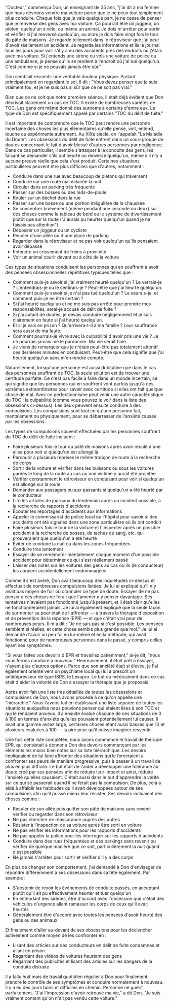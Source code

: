 "Docteur," commença Don, un enseignant de 35 ans, "j'ai dit à ma femme que nous devrions vendre ma voiture parce que je ne peux tout simplement plus conduire. Chaque fois que je vais quelque part, je ne cesse de penser que je renverse des gens avec ma voiture. Ça pourrait être un joggeur, un piéton, quelqu'un à vélo, ou même un animal. Je dois m'arrêter pour sortir et vérifier si j'ai renversé quelqu'un, ou alors je dois faire vingt fois le tour du pâté de maisons. Je regarde tellement dans le rétroviseur que j'ai peur d'avoir réellement un accident. Je regarde les informations et lis le journal tous les jours pour voir s'il y a eu des accidents près des endroits où j'étais avec ma voiture. Si j'entends une sirène ou vois une voiture de police ou une ambulance, je pense qu'ils se rendent à l'endroit où j'ai tué quelqu'un. C'est comme si je ne pouvais jamais être sûr."

Don semblait ressentir une véritable douleur physique. Parlant principalement en regardant le sol, il dit : "Vous devez penser que je suis vraiment fou, et je ne suis pas si sûr que ce ne soit pas vrai."

Bien que ce ne soit que notre première séance, il était déjà évident que Don décrivait clairement un cas de TOC. Il existe de nombreuses variétés de TOC. Les gens ont même donné des surnoms à certains d'entre eux. Le type de Don est spécifiquement appelé par certains "TOC du délit de fuite."

Il est important de comprendre que le TOC peut rendre une personne incertaine des choses les plus élémentaires qu'elle pense, voit, entend, touche ou expérimente autrement. Au XIXe siècle, on l'appelait "La Maladie du Doute". Les obsessions du délit de fuite entrent dans un sous-groupe de doutes concernant le fait d'avoir blessé d'autres personnes par négligence. Dans ce cas particulier, il semble s'attaquer à la conduite des gens, les faisant se demander s'ils ont heurté ou renversé quelqu'un, même s'il n'y a aucune preuve réelle que cela s'est produit. Certaines situations particulières peuvent être plus difficiles que d'autres, notamment :

- Conduire dans une rue avec beaucoup de piétons qui traversent
- Conduire sur une route mal éclairée la nuit
- Circuler dans un parking très fréquenté
- Passer sur des bosses ou des nids-de-poule
- Rouler sur un déchet dans la rue
- Passer sur une bosse ou une portion irrégulière de la chaussée
- Se concentrer brièvement (même pendant une seconde ou deux) sur des choses comme le tableau de bord ou le système de divertissement plutôt que sur la route ("J'aurais pu heurter quelqu'un quand je ne faisais pas attention")
- Dépasser un joggeur ou un cycliste
- Reculer d'une allée ou d'une place de parking
- Regarder dans le rétroviseur et ne pas voir quelqu'un qu'ils pensaient avoir dépassé
- Entendre un crissement de freins à proximité
- Voir un animal courir devant ou à côté de la voiture

Ces types de situations conduisent les personnes qui en souffrent à avoir des pensées obsessionnelles répétitives typiques telles que :

- Comment puis-je savoir si j'ai vraiment heurté quelqu'un ? Le verrais-je ? L'entendrais-je ou le sentirais-je ? Peut-être que j'ai heurté quelqu'un.
- Comment puis-je savoir si je n'ai pas tué quelqu'un ? Le saurais-je, et comment puis-je en être certain ?
- Si j'ai heurté quelqu'un et ne me suis pas arrêté pour prendre mes responsabilités, serai-je accusé de délit de fuite ?
- Si j'ai autant de doutes, je devais conduire négligemment et je suis clairement en faute si j'ai heurté quelqu'un.
- Et si je vais en prison ? Qu'arrivera-t-il à ma famille ? Leur souffrance sera aussi de ma faute.
- Comment pourrais-je vivre avec la culpabilité d'avoir pris une vie ? Je ne pourrais jamais me le pardonner. Ma vie serait finie.
- Je viens de remarquer que je n'étais peut-être pas totalement attentif ces dernières minutes en conduisant. Peut-être que cela signifie que j'ai heurté quelqu'un sans m'en rendre compte.

Naturellement, lorsqu'une personne est aussi dubitative que dans le cas des personnes souffrant de TOC, la seule solution est de trouver une certitude parfaite. Ce n'est pas facile à faire dans un monde incertain, ce qui signifie que les personnes qui en souffrent vont parfois jusqu'à des extrêmes extraordinaires pour savoir avec certitude si elles ont fait quelque chose de mal. Avec ce perfectionnisme peut venir une autre caractéristique du TOC : la culpabilité (comme vous pouvez le voir dans la liste des obsessions ci-dessus). Les deux peuvent ensuite conduire à des compulsions. Les compulsions sont tout ce qu'une personne fait, mentalement ou physiquement, pour se débarrasser de l'anxiété causée par les obsessions.

Les types de compulsions souvent effectuées par les personnes souffrant du TOC du délit de fuite incluent :

- Faire plusieurs fois le tour du pâté de maisons après avoir reculé d'une allée pour voir si quelqu'un est allongé là
- Parcourir à plusieurs reprises le même tronçon de route à la recherche de corps
- Sortir de la voiture et vérifier dans les buissons ou sous les voitures garées le long de la route au cas où une victime y aurait été projetée
- Vérifier constamment le rétroviseur en conduisant pour voir si quelqu'un est allongé sur la route
- Demander aux passagers ou aux passants si quelqu'un a été heurté par le conducteur
- Lire les articles de journaux du lendemain après un incident possible, à la recherche de rapports d'accidents
- Écouter les reportages d'accidents aux informations
- Appeler le commissariat de police local ou l'hôpital pour savoir si des accidents ont été signalés dans une zone particulière où ils ont conduit
- Faire plusieurs fois le tour de la voiture et l'inspecter après un possible accident à la recherche de bosses, de taches de sang, etc. qui prouveraient que quelqu'un a été heurté
- Éviter de conduire la nuit ou dans les zones fréquentées
- Conduire très lentement
- Essayer de se remémorer mentalement chaque moment d'un possible accident pour déterminer ce qui s'est réellement passé
- Laisser des notes sur les voitures des gens au cas où ils (le conducteur) les auraient accidentellement endommagées

Comme il s'est avéré, Don avait beaucoup des inquiétudes ci-dessus et effectuait de nombreuses compulsions listées. Je lui ai expliqué qu'il n'y avait pas moyen de fuir ou d'annuler ce type de doute. Essayer de ne pas penser à ces choses ne ferait que l'amener à y penser davantage. Ses tentatives n'avaient pas fonctionné jusqu'à présent, et il était clair qu'elles ne fonctionneraient jamais. Je lui ai également expliqué que la seule façon de surmonter sa peur était de l'affronter — à travers la thérapie d'exposition et de prévention de la réponse (EPR) — et que c'était vrai pour de nombreuses peurs. Il m'a dit : "Je ne sais pas si c'est possible. Les pensées semblent si réelles, et cette chose semble plus grande que moi." Je lui ai demandé d'avoir un peu foi en lui-même et en la méthode, qui avait fonctionné pour de nombreuses personnes dans le passé, y compris celles ayant ses symptômes.

"Si vous faites vos devoirs d'EPR et travaillez patiemment," ai-je dit, "nous vous ferons conduire à nouveau." Heureusement, il était prêt à essayer, n'ayant plus d'autres options. Parce que son anxiété était si élevée, je l'ai également orienté vers un psychiatre local qui lui a prescrit un antidépresseur de type ISRS, le Lexapro. Le but du médicament dans ce cas était d'aider la volonté de Don à essayer la thérapie que je proposais.

Après avoir fait une liste très détaillée de toutes les obsessions et compulsions de Don, nous avons procédé à ce qu'on appelle une "hiérarchie." Nous l'avons fait en établissant une liste séparée de toutes les situations auxquelles nous pouvions penser qui étaient liées à son TOC et qui le rendaient anxieux. Il a ensuite évalué chacune de ces situations de 0 à 100 en termes d'anxiété qu'elles pouvaient potentiellement lui causer. Il avait une gamme assez large, certaines choses étant aussi basses que 10 et plusieurs évaluées à 100 — la pire peur qu'il puisse imaginer ressentir.

Une fois cette liste complétée, nous avons commencé le travail de thérapie EPR, qui consistait à donner à Don des devoirs commençant par les éléments les moins bien notés sur sa liste hiérarchique. Les devoirs impliquaient de lui faire affronter des situations qui le forceraient à confronter ses peurs de manière progressive, puis à passer à un travail de plus en plus difficile. Le but était de l'aider à développer une tolérance au doute créé par ses pensées afin de réduire leur impact et ainsi, réduire l'anxiété qu'elles causaient. C'était aussi dans le but d'apprendre la vérité sur ce qui se passerait quand il ne ferait pas la compulsion. De plus, cela a aidé à affaiblir les habitudes qu'il avait développées autour de ses compulsions afin qu'il puisse mieux leur résister. Ses devoirs incluaient des choses comme :

- Reculer de son allée puis quitter son pâté de maisons sans revenir vérifier ou regarder dans son rétroviseur
- Ne pas chercher de réassurance auprès des autres
- Résister à l'inspection de sa voiture après être sorti en voiture
- Ne pas vérifier les informations pour les rapports d'accidents
- Ne pas appeler la police pour les interroger sur les rapports d'accidents
- Conduire dans des rues fréquentées et des parkings sans revenir ou vérifier de quelque manière que ce soit, particulièrement la nuit quand c'est possible
- Ne jamais s'arrêter pour sortir et vérifier s'il y a des corps

En plus de changer son comportement, j'ai demandé à Don d'envisager de répondre différemment à ses obsessions dans sa tête également. Par exemple :

- S'abstenir de revoir les événements de conduite passés, en acceptant plutôt qu'il ait pu effectivement heurter et tuer quelqu'un
- En entendant des sirènes, être d'accord avec l'obsession que c'était des véhicules d'urgence allant ramasser les corps de ceux qu'il avait heurtés
- Généralement être d'accord avec toutes les pensées d'avoir heurté des gens ou des animaux

Et finalement d'aller au-devant de ses obsessions pour les déclencher activement comme moyen de les confronter en :

- Lisant des articles sur des conducteurs en délit de fuite condamnés et allant en prison
- Regardant des vidéos de voitures heurtant des gens
- Regardant des publicités et lisant des articles sur les dangers de la conduite distraite

Il a fallu huit mois de travail quotidien régulier à Don pour finalement prendre le contrôle de ses symptômes et conduire normalement à nouveau. Il y a eu des jours bons et difficiles en chemin. Personne ne guérit parfaitement. "J'ai l'impression d'avoir retrouvé ma vie," a dit Don. "Je suis vraiment content qu'on n'ait pas vendu cette voiture."
